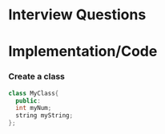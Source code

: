 # Interview Questions

# Implementation/Code

### Create a class

```cpp
class MyClass{
  public:
  int myNum;
  string myString;
};
```
